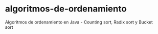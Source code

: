 # algoritmos-de-ordenamiento
Algoritmos de ordenamiento en Java - Counting sort, Radix sort y Bucket sort
